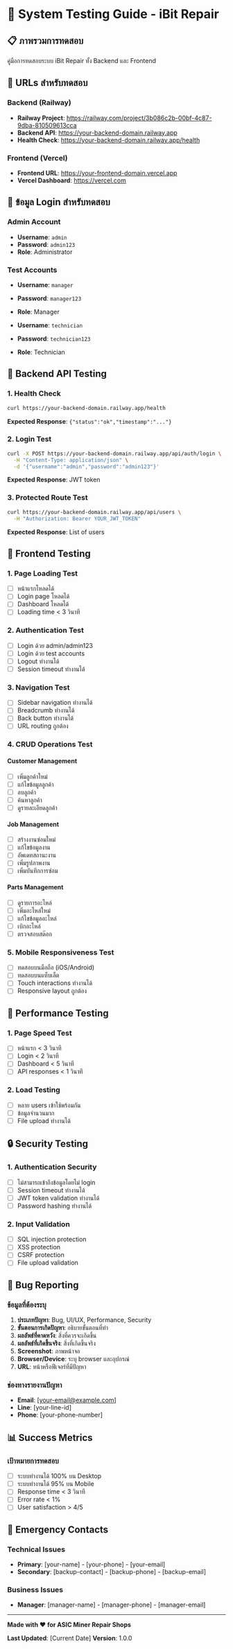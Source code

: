 # 🧪 System Testing Guide - iBit Repair

## 📋 ภาพรวมการทดสอบ

คู่มือการทดสอบระบบ iBit Repair ทั้ง Backend และ Frontend

## 🔗 URLs สำหรับทดสอบ

### Backend (Railway)
- **Railway Project**: https://railway.com/project/3b086c2b-00bf-4c87-9dba-810509613cca
- **Backend API**: https://your-backend-domain.railway.app
- **Health Check**: https://your-backend-domain.railway.app/health

### Frontend (Vercel)
- **Frontend URL**: https://your-frontend-domain.vercel.app
- **Vercel Dashboard**: https://vercel.com

## 🔐 ข้อมูล Login สำหรับทดสอบ

### Admin Account
- **Username**: `admin`
- **Password**: `admin123`
- **Role**: Administrator

### Test Accounts
- **Username**: `manager`
- **Password**: `manager123`
- **Role**: Manager

- **Username**: `technician`
- **Password**: `technician123`
- **Role**: Technician

## 🧪 Backend API Testing

### 1. Health Check
```bash
curl https://your-backend-domain.railway.app/health
```
**Expected Response**: `{"status":"ok","timestamp":"..."}`

### 2. Login Test
```bash
curl -X POST https://your-backend-domain.railway.app/api/auth/login \
  -H "Content-Type: application/json" \
  -d '{"username":"admin","password":"admin123"}'
```
**Expected Response**: JWT token

### 3. Protected Route Test
```bash
curl https://your-backend-domain.railway.app/api/users \
  -H "Authorization: Bearer YOUR_JWT_TOKEN"
```
**Expected Response**: List of users

## 🧪 Frontend Testing

### 1. Page Loading Test
- [ ] หน้าแรกโหลดได้
- [ ] Login page โหลดได้
- [ ] Dashboard โหลดได้
- [ ] Loading time < 3 วินาที

### 2. Authentication Test
- [ ] Login ด้วย admin/admin123
- [ ] Login ด้วย test accounts
- [ ] Logout ทำงานได้
- [ ] Session timeout ทำงานได้

### 3. Navigation Test
- [ ] Sidebar navigation ทำงานได้
- [ ] Breadcrumb ทำงานได้
- [ ] Back button ทำงานได้
- [ ] URL routing ถูกต้อง

### 4. CRUD Operations Test

#### Customer Management
- [ ] เพิ่มลูกค้าใหม่
- [ ] แก้ไขข้อมูลลูกค้า
- [ ] ลบลูกค้า
- [ ] ค้นหาลูกค้า
- [ ] ดูรายละเอียดลูกค้า

#### Job Management
- [ ] สร้างงานซ่อมใหม่
- [ ] แก้ไขข้อมูลงาน
- [ ] อัพเดทสถานะงาน
- [ ] เพิ่มรูปภาพงาน
- [ ] เพิ่มบันทึกการซ่อม

#### Parts Management
- [ ] ดูรายการอะไหล่
- [ ] เพิ่มอะไหล่ใหม่
- [ ] แก้ไขข้อมูลอะไหล่
- [ ] เบิกอะไหล่
- [ ] ตรวจสอบสต๊อก

### 5. Mobile Responsiveness Test
- [ ] ทดสอบบนมือถือ (iOS/Android)
- [ ] ทดสอบบนแท็บเล็ต
- [ ] Touch interactions ทำงานได้
- [ ] Responsive layout ถูกต้อง

## 🔧 Performance Testing

### 1. Page Speed Test
- [ ] หน้าแรก < 3 วินาที
- [ ] Login < 2 วินาที
- [ ] Dashboard < 5 วินาที
- [ ] API responses < 1 วินาที

### 2. Load Testing
- [ ] หลาย users เข้าใช้พร้อมกัน
- [ ] ข้อมูลจำนวนมาก
- [ ] File upload ทำงานได้

## 🔒 Security Testing

### 1. Authentication Security
- [ ] ไม่สามารถเข้าถึงข้อมูลโดยไม่ login
- [ ] Session timeout ทำงานได้
- [ ] JWT token validation ทำงานได้
- [ ] Password hashing ทำงานได้

### 2. Input Validation
- [ ] SQL injection protection
- [ ] XSS protection
- [ ] CSRF protection
- [ ] File upload validation

## 🐛 Bug Reporting

### ข้อมูลที่ต้องระบุ
1. **ประเภทปัญหา**: Bug, UI/UX, Performance, Security
2. **ขั้นตอนการเกิดปัญหา**: อธิบายขั้นตอนที่ทำ
3. **ผลลัพธ์ที่คาดหวัง**: สิ่งที่ควรจะเกิดขึ้น
4. **ผลลัพธ์ที่เกิดขึ้นจริง**: สิ่งที่เกิดขึ้นจริง
5. **Screenshot**: ภาพหน้าจอ
6. **Browser/Device**: ระบุ browser และอุปกรณ์
7. **URL**: หน้าหรือฟีเจอร์ที่มีปัญหา

### ช่องทางรายงานปัญหา
- **Email**: [your-email@example.com]
- **Line**: [your-line-id]
- **Phone**: [your-phone-number]

## 📊 Success Metrics

### เป้าหมายการทดสอบ
- [ ] ระบบทำงานได้ 100% บน Desktop
- [ ] ระบบทำงานได้ 95% บน Mobile
- [ ] Response time < 3 วินาที
- [ ] Error rate < 1%
- [ ] User satisfaction > 4/5

## 🚨 Emergency Contacts

### Technical Issues
- **Primary**: [your-name] - [your-phone] - [your-email]
- **Secondary**: [backup-contact] - [backup-phone] - [backup-email]

### Business Issues
- **Manager**: [manager-name] - [manager-phone] - [manager-email]

---

**Made with ❤️ for ASIC Miner Repair Shops**

**Last Updated**: [Current Date]
**Version**: 1.0.0
